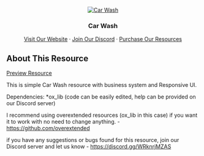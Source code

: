 <div id="top"></div>

<br />
<div align="center">
  <a href="https://infinity-devt.com">
    <img src="https://i.imgur.com/F0XatcU.png" alt="Car Wash">
  </a>

  <h3 align="center">Car Wash</h3>

  <p align="center">
    <a href="http://infinity-devt.com">Visit Our Website</a>
    ·
    <a href="https://discord.gg/WRknrjMZAS">Join Our Discord</a>
    ·
    <a href="https://infinitydevelopment.tebex.io">Purchase Our Resources</a>
  </p>
</div>

## About This Resource

<a href="https://streamable.com/i4g411">Preview Resource</a>
    
This is simple Car Wash resource with business system and Responsive UI.

Dependencies:
*ox_lib (code can be easily edited, help can be provided on our Discord server)

I recommend using overextended resources (ox_lib in this case) if you want it to work with no need to change anything. - https://github.com/overextended

if you have any suggestions or bugs found for this resource, join our Discord server and let us know - https://discord.gg/WRknrjMZAS
